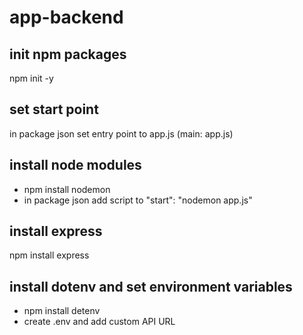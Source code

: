 # app-backend

## init npm packages

npm init -y

## set start point

in package json set entry point to app.js (main: app.js)

## install node modules

- npm install nodemon
- in package json add script to "start": "nodemon app.js"

## install express

npm install express

## install dotenv and set environment variables

- npm install detenv
- create .env and add custom API URL
